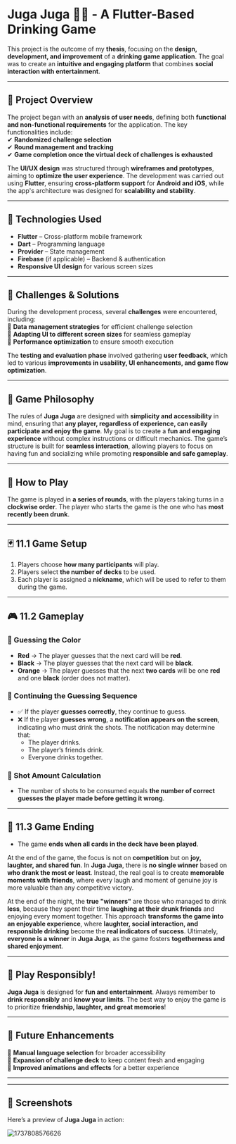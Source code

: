 # Juga Juga 🎴🍻 - A Flutter-Based Drinking Game  

This project is the outcome of my **thesis**, focusing on the **design, development, and improvement** of a **drinking game application**. The goal was to create an **intuitive and engaging platform** that combines **social interaction with entertainment**.  

---

## 📌 Project Overview  

The project began with an **analysis of user needs**, defining both **functional and non-functional requirements** for the application. The key functionalities include:  
✔ **Randomized challenge selection**  
✔ **Round management and tracking**  
✔ **Game completion once the virtual deck of challenges is exhausted**  

The **UI/UX design** was structured through **wireframes and prototypes**, aiming to **optimize the user experience**. The development was carried out using **Flutter**, ensuring **cross-platform support** for **Android and iOS**, while the app's architecture was designed for **scalability and stability**.  

---

## 🚀 Technologies Used  

- **Flutter** – Cross-platform mobile framework  
- **Dart** – Programming language  
- **Provider** – State management  
- **Firebase** (if applicable) – Backend & authentication  
- **Responsive UI design** for various screen sizes  

---

## 🎯 Challenges & Solutions  

During the development process, several **challenges** were encountered, including:  
🔹 **Data management strategies** for efficient challenge selection  
🔹 **Adapting UI to different screen sizes** for seamless gameplay  
🔹 **Performance optimization** to ensure smooth execution  

The **testing and evaluation phase** involved gathering **user feedback**, which led to various **improvements in usability, UI enhancements, and game flow optimization**.  

--- 

## 🎯 Game Philosophy  

The rules of **Juga Juga** are designed with **simplicity and accessibility** in mind, ensuring that **any player, regardless of experience, can easily participate and enjoy the game**. My goal is to create a **fun and engaging experience** without complex instructions or difficult mechanics. The game’s structure is built for **seamless interaction**, allowing players to focus on having fun and socializing while promoting **responsible and safe gameplay**.  

---

## 🔄 How to Play  

The game is played in **a series of rounds**, with the players taking turns in a **clockwise order**. The player who starts the game is the one who has **most recently been drunk**.  

---

## 🃏 11.1 Game Setup  

1. Players choose **how many participants** will play.  
2. Players select **the number of decks** to be used.  
3. Each player is assigned a **nickname**, which will be used to refer to them during the game.  

---

## 🎮 11.2 Gameplay  

### **🔴 Guessing the Color**  

- **Red** → The player guesses that the next card will be **red**.  
- **Black** → The player guesses that the next card will be **black**.  
- **Orange** → The player guesses that the next **two cards** will be one **red** and one **black** (order does not matter).  

### **🔄 Continuing the Guessing Sequence**  

- ✅ If the player **guesses correctly**, they continue to guess.  
- ❌ If the player **guesses wrong**, a **notification appears on the screen**, indicating who must drink the shots. The notification may determine that:  
  - The player drinks.  
  - The player’s friends drink.  
  - Everyone drinks together.  

### **🥃 Shot Amount Calculation**  

- The number of shots to be consumed equals **the number of correct guesses the player made before getting it wrong**.  

---

## 🎉 11.3 Game Ending  

- The game **ends when all cards in the deck have been played**.  

At the end of the game, the focus is not on **competition** but on **joy, laughter, and shared fun**. In **Juga Juga**, there is **no single winner** based on **who drank the most or least**. Instead, the real goal is to create **memorable moments with friends**, where every laugh and moment of genuine joy is more valuable than any competitive victory.  

At the end of the night, the **true "winners"** are those who managed to drink **less**, because they spent their time **laughing at their drunk friends** and enjoying every moment together. This approach **transforms the game into an enjoyable experience**, where **laughter, social interaction, and responsible drinking** become the **real indicators of success**. Ultimately, **everyone is a winner** in **Juga Juga**, as the game fosters **togetherness and shared enjoyment**.  

---

## 🔗 Play Responsibly!  

**Juga Juga** is designed for **fun and entertainment**. Always remember to **drink responsibly** and **know your limits**. The best way to enjoy the game is to prioritize **friendship, laughter, and great memories**!  


---

## 📌 Future Enhancements  

🔹 **Manual language selection** for broader accessibility  
🔹 **Expansion of challenge deck** to keep content fresh and engaging  
🔹 **Improved animations and effects** for a better experience  

---


---

## 📸 Screenshots  

Here’s a preview of **Juga Juga** in action:  




![1737808576626](https://github.com/user-attachments/assets/ca31e828-f7c8-4961-a7ae-ab9c4658b706)

